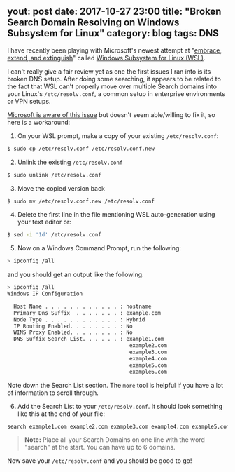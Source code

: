 yout: post
date: 2017-10-27 23:00
title:  "Broken Search Domain Resolving on Windows Subsystem for Linux"
category: blog
tags: DNS
---
I have recently been playing with Microsoft's newest attempt at "[embrace, extend, and extinguish](https://en.wikipedia.org/wiki/Embrace,_extend,_and_extinguish)" called [Windows Subsystem for Linux (WSL)](https://msdn.microsoft.com/en-us/commandline/wsl/about). 

I can't really give a fair review yet as one the first issues I ran into is its broken DNS setup. After doing some searching, it appears to be related to the fact that WSL can't properly move over multiple Search domains into your Linux's `/etc/resolv.conf`, a common setup in enterprise environments or VPN setups. 

[Microsoft is aware of this issue](https://github.com/Microsoft/WSL/issues/1986) but doesn't seem able/willing to fix it, so here is a workaround:

 1. On your WSL prompt, make a copy of your existing `/etc/resolv.conf`:
 
  ```bash
  $ sudo cp /etc/resolv.conf /etc/resolv.conf.new
  ```
 
 2.  Unlink the existing `/etc/resolv.conf`
 
  ```bash
  $ sudo unlink /etc/resolv.conf
  ```

 3. Move the copied version back

  ```bash
  $ sudo mv /etc/resolv.conf.new /etc/resolv.conf
  ``` 
  

 4. Delete the first line in the file mentioning WSL auto-generation using your text editor or:

  ```bash
  $ sed -i '1d' /etc/resolv.conf
  ``` 
  

 5. Now on a Windows Command Prompt, run the following:
 
  ```bash
  > ipconfig /all
  ``` 
  and you should get an output like the following:
  
 ```bash
> ipconfig /all
Windows IP Configuration

   Host Name . . . . . . . . . . . . : hostname
   Primary Dns Suffix  . . . . . . . : example.com
   Node Type . . . . . . . . . . . . : Hybrid
   IP Routing Enabled. . . . . . . . : No
   WINS Proxy Enabled. . . . . . . . : No
   DNS Suffix Search List. . . . . . : example1.com
                                        example2.com
                                        example3.com
                                        example4.com
                                        example5.com
                                        example6.com
```
  Note down the Search List section. The `more` tool is helpful if you have a lot of information to scroll through.

 6. Add the Search List to your `/etc/resolv.conf`. It should look something like this at the end of your file:
 
  ```bash
  search example1.com example2.com example3.com example4.com example5.com example6.com
  ``` 

 > **Note:** Place all your Search Domains on one line with the word "search" at the start. You can have up to 6 domains.

Now save your `/etc/resolv.conf` and you should be good to go!
